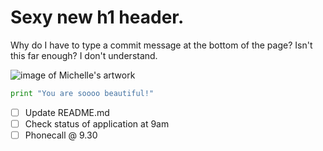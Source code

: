# Sexy new h1 header.



Why do I have to type a commit message at the bottom of the page? Isn't this far enough? I don't understand.

![image of Michelle's artwork](https://github.com/rainwaterredmoon/rainwaterredmoon/assets/13863345/5d08ef37-7840-492b-b922-ea912e092db0)

```python
print "You are soooo beautiful!"
```
- [ ] Update README.md
- [ ] Check status of application at 9am
- [ ] Phonecall @ 9.30
